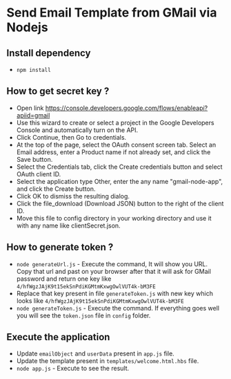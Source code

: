 # Send Email Template from GMail via Nodejs

## Install dependency
- `npm install`

## How to get secret key ?
- Open link https://console.developers.google.com/flows/enableapi?apiid=gmail
- Use this wizard to create or select a project in the Google Developers Console and automatically turn on the API. 
- Click Continue, then Go to credentials.
- At the top of the page, select the OAuth consent screen tab. Select an Email address, enter a Product name if not already set, and click the Save button.
- Select the Credentials tab, click the Create credentials button and select OAuth client ID.
- Select the application type Other, enter the any name "gmail-node-app", and click the Create button.
- Click OK to dismiss the resulting dialog.
- Click the file_download (Download JSON) button to the right of the client ID.
- Move this file to config directory in your working directory and use it with any name like clientSecret.json.

## How to generate token ?
- `node generateUrl.js` - Execute the command, It will show you URL. Copy that url and past on your browser after that it will ask for GMail password and return one key like `4/hfWgzJAjK9t15ekSnPdiKGMtmKxwgOwlVUT4k-bM3FE`
- Replace that key present in file `generateToken.js` with new key which looks like `4/hfWgzJAjK9t15ekSnPdiKGMtmKxwgOwlVUT4k-bM3FE`
- `node generateToken.js` - Execute the command. If everything goes well you will see the `token.json` file in `config` folder.

## Execute the application
- Update `emailObject` and `userData` present in `app.js` file. 
- Update the template present in `templates/welcome.html.hbs` file.
- `node app.js` - Execute to see the result.
